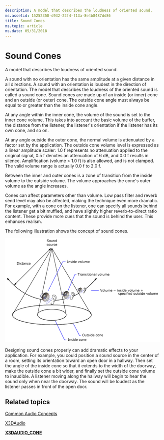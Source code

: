 ```yaml
---
description: A model that describes the loudness of oriented sound.
ms.assetid: 15252358-d932-22f4-f13a-8e4b8487dd86
title: Sound Cones
ms.topic: article
ms.date: 05/31/2018
---
```


# Sound Cones

A model that describes the loudness of oriented sound.

A sound with no orientation has the same amplitude at a given distance in all directions. A sound with an orientation is loudest in the direction of orientation. The model that describes the loudness of the oriented sound is called a sound cone. Sound cones are made up of an inside (or inner) cone and an outside (or outer) cone. The outside cone angle must always be equal to or greater than the inside cone angle.

At any angle within the inner cone, the volume of the sound is set to the inner cone volume. This takes into account the basic volume of the buffer, the distance from the listener, the listener's orientation if the listener has its own cone, and so on.

At any angle outside the outer cone, the normal volume is attenuated by a factor set by the application. The outside cone volume level is expressed as a linear amplitude scaler: 1.0 f represents no attenuation applied to the original signal, 0.5 f denotes an attenuation of 6 dB, and 0.0 f results in silence. Amplification (volume > 1.0 f) is also allowed, and is not clamped. The valid volume range is actually 0.0 f to 2.0 f.

Between the inner and outer cones is a zone of transition from the inside volume to the outside volume. The volume approaches the cone's outer volume as the angle increases.

Cones can affect parameters other than volume. Low pass filter and reverb send level may also be affected, making the technique even more dramatic. For example, with a cone on the listener, one can specify all sounds behind the listener get a bit muffled, and have slightly higher reverb-to-direct ratio content. These provide more cues that the sound is behind the user. This enhances realism.

The following illustration shows the concept of sound cones.

![sound cones](images/common-audio-concepts-sound-cones.png)

Designing sound cones properly can add dramatic effects to your application. For example, you could position a sound source in the center of a room, setting its orientation toward an open door in a hallway. Then set the angle of the inside cone so that it extends to the width of the doorway, make the outside cone a bit wider, and finally set the outside cone volume to inaudible. A listener moving along the hallway will begin to hear the sound only when near the doorway. The sound will be loudest as the listener passes in front of the open door.

## Related topics

<dl> <dt>

[Common Audio Concepts](common-audio-concepts.md)
</dt> <dt>

[X3DAudio](x3daudio-overview.md)
</dt> <dt>

[**X3DAUDIO\_CONE**](/windows/desktop/api/x3daudio/ns-x3daudio-x3daudio_cone)
</dt> </dl>

 

 



